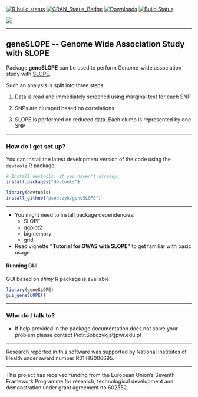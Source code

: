 [![R build status](https://github.com/psobczyk/geneSLOPE/workflows/R-CMD-check/badge.svg)](https://github.com/psobczyk/geneSLOPE/actions?query=workflow%3AR-CMD-check)
[![CRAN_Status_Badge](http://www.r-pkg.org/badges/version/geneSLOPE)](http://cran.r-project.org/package=geneSLOPE)
[![Downloads](http://cranlogs.r-pkg.org/badges/geneSLOPE)](http://cran.rstudio.com/package=geneSLOPE)
[![Build Status](https://api.travis-ci.org/psobczyk/geneSLOPE.png)](https://travis-ci.org/psobczyk/geneSLOPE)

[<img src="http://www.ideal.rwth-aachen.de/wp-content/uploads/2013/08/banner1.png">](http://www.ideal.rwth-aachen.de/)

-------------

**geneSLOPE** -- Genome Wide Association Study with SLOPE
-------------------------

Package **geneSLOPE** can be used to perform Genome-wide association study with 
[SLOPE](http://statweb.stanford.edu/~candes/SortedL1/). 

Such an analysis  is split into three steps.

1. Data is read and immediately screened using marginal test for each SNP

2. SNPs are clumped based on correlations

3. SLOPE is performed on reduced data. Each clump is
represented by one SNP

-------------------------

### How do I get set up? ###

You can install the latest development version of the code using the `devtools` R package.

```R
# Install devtools, if you haven't already.
install.packages("devtools")

library(devtools)
install_github("psobczyk/geneSLOPE")
```

-------------------------

* You might need to install package dependencies:
    * SLOPE
    * ggplot2
    * bigmemory
    * grid
* Read vignette **"Tutorial for GWAS with SLOPE"** to get familiar with basic usage


#### Running GUI ####

GUI based on *shiny* R package is available

```R
library(geneSLOPE)
gui_geneSLOPE()
```

----------------------

### Who do I talk to? ###
* If help provided in the package documentation does not solve your problem
please contact Piotr.Sobczyk[at]pwr.edu.pl

-------------

Research reported in this software was supported by National Institutes of Health under award number R01 HG006695.

-------------

This project has received funding from the European Union’s
Seventh Framework Programme for research, technological
development and demonstration under grant agreement no 602552.
